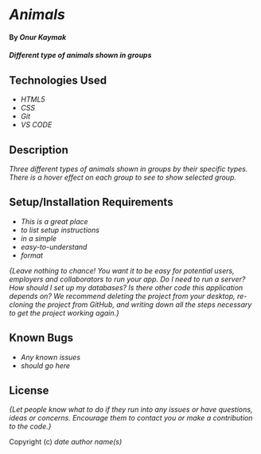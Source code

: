 # _Animals_

#### By _**Onur Kaymak**_

#### _Different type of animals shown in groups_

## Technologies Used

- _HTML5_
- _CSS_
- _Git_
- _VS CODE_

## Description

_Three different types of animals shown in groups by their specific types. There is a hover effect on each group to see to show selected group._

## Setup/Installation Requirements

- _This is a great place_
- _to list setup instructions_
- _in a simple_
- _easy-to-understand_
- _format_

_{Leave nothing to chance! You want it to be easy for potential users, employers and collaborators to run your app. Do I need to run a server? How should I set up my databases? Is there other code this application depends on? We recommend deleting the project from your desktop, re-cloning the project from GitHub, and writing down all the steps necessary to get the project working again.}_

## Known Bugs

- _Any known issues_
- _should go here_

## License

_{Let people know what to do if they run into any issues or have questions, ideas or concerns. Encourage them to contact you or make a contribution to the code.}_

Copyright (c) _date_ _author name(s)_
